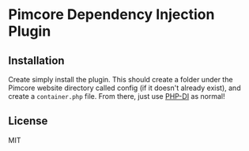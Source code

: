 Pimcore Dependency Injection Plugin
===================================
 
## Installation

Create simply install the plugin. This should create a folder under the Pimcore website directory
called config (if it doesn't already exist), and create a `container.php` file. From there, just use
[PHP-DI](http://php-di.org/doc/) as normal!

## License

MIT
